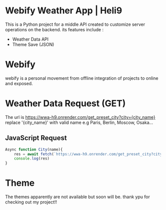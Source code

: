 # Webify Weather App | Heli9

This is a Python project for a middle API created to customize server operations on the backend.
its features include :
- Weather Data API
- Theme Save (JSON)

# Webify
webify is a personal movement from offline integration of projects to online and exposed.



# Weather Data Request (GET)
The url is https://wwa-h9.onrender.com/get_preset_city?city={city_name}
replace '{city_name}' with valid name e.g Paris, Berlin, Moscow, Osaka... 

## JavaScript Request
```JavaScript
Async function City(name){
    res = await fetch(`https://wwa-h9.onrender.com/get_preset_city?city=${name}`);
    console.log(res)
}
```
# Theme
The themes apparently are not available but soon will be.
thank ypu for checking out my project!!



